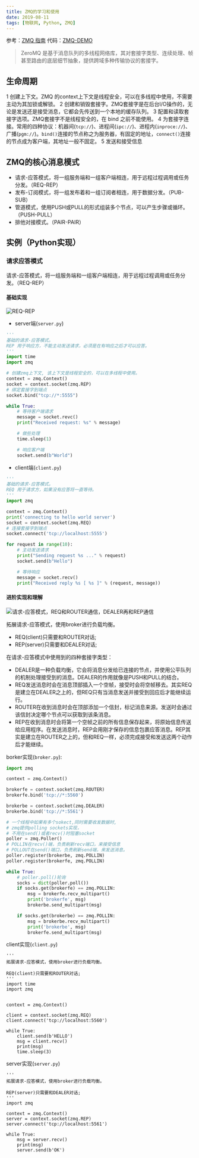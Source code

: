 ```yaml
---
title: ZMQ的学习和使用
date: 2019-08-11
tags: [物联网, Python, ZMQ]
---
```


参考：[ZMQ 指南](https://wizardforcel.gitbooks.io/zmq-guide/content/index.html)
代码：[ZMQ-DEMO](https://github.com/suAdminWen/studyForPython/tree/master/zmq-demo)

> ZeroMQ 是基于消息队列的多线程网络库，其对套接字类型、连续处理、帧甚至路由的底层细节抽象，提供跨域多种传输协议的套接字。

## 生命周期

<!--more-->

1 创建上下文。ZMQ 的context上下文是线程安全，可以在多线程中使用，不需要主动为其加锁或解锁。
2 创建和销毁套接字。ZMQ套接字是在后台I/O操作的，无论是发送还是接受消息，它都会先传送到一个本地的缓存队列。
3 配置和读取套接字选项。ZMQ套接字不是线程安全的，在 bind 之前不能使用。
4 为套接字连接。常用的四种协议：机器间(`tcp://`)、进程间(`ipc://`)、进程内(`inproce://`)、广播(`pgm://`)。`bind()`连接的节点称之为服务器，有固定的地址，`connect()`连接的节点成为客户端，其地址一般不固定。
5 发送和接受信息

## ZMQ的核心消息模式

- 请求-应答模式，将一组服务端和一组客户端相连，用于远程过程调用或任务分发。（REQ-REP）
- 发布-订阅模式，将一组发布着和一组订阅者相连，用于数据分发。（PUB-SUB）
- 管道模式，使用PUSH或PULL的形式组装多个节点，可以产生步骤或循环。（PUSH-PULL）
- 排他对接模式。（PAIR-PAIR）

## 实例（Python实现）

### 请求应答模式

请求-应答模式，将一组服务端和一组客户端相连，用于远程过程调用或任务分发。（REQ-REP）

#### 基础实现

![REQ-REP](https://github.com/anjuke/zguide-cn/raw/master/images/chapter1_1.png)

- server端(`server.py`)

```python
'''
基础的请求-应答模式。
REP 用于响应方，不能主动发送请求，必须是在有响应之后才可以应答。
'''
import time
import zmq

# 创建zmq上下文, 该上下文是线程安全的，可以在多线程中使用。
context = zmq.Context()
socket = context.socket(zmq.REP)
# 绑定套接字到端点
socket.bind("tcp://*:5555")

while True:
    # 等待客户端请求
    message = socket.revc()
    print("Received request: %s" % message)

    # 做些处理
    time.sleep(1)

    # 响应客户端
    socket.send(b"World")
```

- client端(`client.py`)

```python
''' 
基础的请求-应答模式。
REQ 用于请求方，如果没有应答将一直等待。
'''
import zmq

context = zmq.Context()
print('connecting to hello world server')
socket = context.socket(zmq.REQ)
# 连接套接字到端点
socket.connect('tcp://localhost:5555')

for request in range(10):
    # 主动发送请求
    print("Sending request %s ..." % request)
    socket.send(b"Hello")

    # 等待响应
    message = socket.recv()
    print("Received reply %s [ %s ]" % (request, message))
```

#### 进阶实现和理解

![请求-应答模式，REQ和ROUTER通信，DEALER再和REP通信](https://github.com/anjuke/zguide-cn/raw/master/images/chapter2_10.png)

拓展请求-应答模式，使用broker进行负载均衡。

- REQ(client)只需要和ROUTER对话;
- REP(server)只需要和DEALER对话;

在请求-应答模式中使用到的四种套接字类型：

- DEALER是一种负载均衡，它会将消息分发给已连接的节点，并使用公平队列的机制处理接受到的消息。DEALER的作用就像是PUSH和PULL的结合。
- REQ发送消息时会在消息顶部插入一个空帧，接受时会将空帧移去。其实REQ是建立在DEALER之上的，但REQ只有当消息发送并接受到回应后才能继续运行。
- ROUTER在收到消息时会在顶部添加一个信封，标记消息来源。发送时会通过该信封决定哪个节点可以获取到该条消息。
- REP在收到消息时会将第一个空帧之前的所有信息保存起来，将原始信息传送给应用程序。在发送消息时，REP会用刚才保存的信息包裹应答消息。REP其实是建立在ROUTER之上的，但和REQ一样，必须完成接受和发送这两个动作后才能继续。

borker实现(`broker.py`):

```python
import zmq

context = zmq.Context()

brokerfe = context.socket(zmq.ROUTER)
brokerfe.bind('tcp://*:5560')

brokerbe = context.socket(zmq.DEALER)
brokerbe.bind('tcp://*:5561')

# 一个线程中如果有多个sokect,同时需要收发数据时,
# zmq提供polling sockets实现，
# 不用在send()或者recv()时阻塞socket
poller = zmq.Poller()
# POLLIN在recv()端，负责刷新recv端口，来接受信息
# POLLOUT在send()端口，负责刷新send端，来发送消息。
poller.register(brokerbe, zmq.POLLIN)
poller.register(brokerfe, zmq.POLLIN)

while True:
    # poller.poll()轮询
    socks = dict(poller.poll())
    if socks.get(brokerfe) == zmq.POLLIN:
        msg = brokerfe.recv_multipart()
        print('brokerfe', msg)
        brokerbe.send_multipart(msg)

    if socks.get(brokerbe) == zmq.POLLIN:
        msg = brokerbe.recv_multipart()
        print('brokerbe', msg)
        brokerfe.send_multipart(msg)

```

client实现(`client.py`)

```
'''
拓展请求-应答模式，使用broker进行负载均衡。

REQ(client)只需要和ROUTER对话;
'''
import time
import zmq


context = zmq.Context()

client = context.socket(zmq.REQ)
client.connect('tcp://localhost:5560')

while True:
    client.send(b'HELLO')
    msg = client.recv()
    print(msg)
    time.sleep(3)

```

server实现(`server.py`)

```
'''
拓展请求-应答模式，使用broker进行负载均衡。

REP(server)只需要和DEALER对话;
'''
import zmq

context = zmq.Context()
server = context.socket(zmq.REP)
server.connect('tcp://localhost:5561')

while True:
    msg = server.recv()
    print(msg)
    server.send(b'OK')
```
